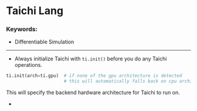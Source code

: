 # Taichi Lang

### Keywords:

- Differentiable Simulation

---

- Always initialize Taichi with `ti.init()` before you do any Taichi operations.

```python
ti.init(arch=ti.gpu)  # if none of the gpu architecture is detected
                      # this will automatically falls back on cpu architectures.
```

This will specify the backend hardware architecture for Taichi to run on.

- 
